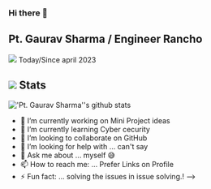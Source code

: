 ### Hi there 👋
## Pt. Gaurav Sharma / Engineer Rancho

![](https://hits.seeyoufarm.com/api/count/incr/badge.svg?url=https://github.com/EngineerRancho/&title=Profile%20Views) Today/Since april 2023


## ![](https://rf0x3d.su/maybe_assets/statistics_outline_28.svg) Stats

 <img align="center" src="https://github-readme-stats.vercel.app/api?username=EngineerRancho&show_icons=true&include_all_commits=true&theme=buefy&hide_border=true" alt="'Pt. Gaurav Sharma''s github stats" /> 


- 🔭 I’m currently working on Mini Project ideas 
- 🌱 I’m currently learning Cyber cecurity 
- 👯 I’m looking to collaborate on GitHub
- 🤔 I’m looking for help with ... can't say 
- 💬 Ask me about ... myself 😅
- 📫 How to reach me: ... Prefer Links on Profile
- ⚡ Fun fact: ... solving the issues in issue solving.!
-->
